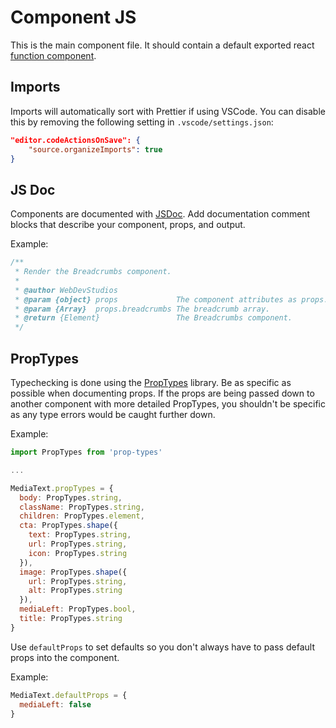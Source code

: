 # Component JS

This is the main component file. It should contain a default exported react [function component](https://reactjs.org/docs/components-and-props.html#function-and-class-components).

## Imports

Imports will automatically sort with Prettier if using VSCode. You can disable this by removing the following setting in `.vscode/settings.json`:

```json
"editor.codeActionsOnSave": {
    "source.organizeImports": true
}
```

## JS Doc

Components are documented with [JSDoc](https://jsdoc.app/). Add documentation comment blocks that describe your component, props, and output.

Example:

```js
/**
 * Render the Breadcrumbs component.
 *
 * @author WebDevStudios
 * @param {object} props             The component attributes as props.
 * @param {Array}  props.breadcrumbs The breadcrumb array.
 * @return {Element}                 The Breadcrumbs component.
 */
```

## PropTypes

Typechecking is done using the [PropTypes](https://github.com/facebook/prop-types) library. Be as specific as possible when documenting props. If the props are being passed down to another component with more detailed PropTypes, you shouldn't be specific as any type errors would be caught further down.

Example:

```js
import PropTypes from 'prop-types'

...

MediaText.propTypes = {
  body: PropTypes.string,
  className: PropTypes.string,
  children: PropTypes.element,
  cta: PropTypes.shape({
    text: PropTypes.string,
    url: PropTypes.string,
    icon: PropTypes.string
  }),
  image: PropTypes.shape({
    url: PropTypes.string,
    alt: PropTypes.string
  }),
  mediaLeft: PropTypes.bool,
  title: PropTypes.string
}
```

Use `defaultProps` to set defaults so you don't always have to pass default props into the component.

Example:

```js
MediaText.defaultProps = {
  mediaLeft: false
}
```
